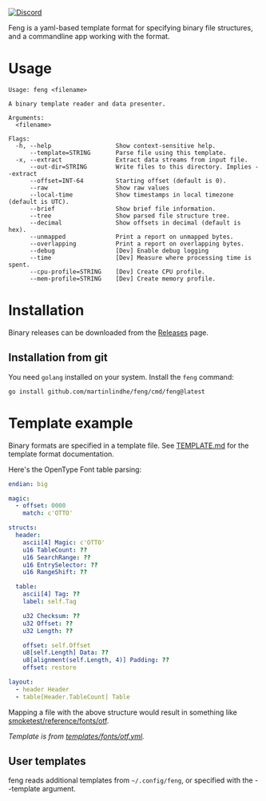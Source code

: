 [![Discord](https://img.shields.io/discord/999601338407190569.svg?label=&logo=discord&logoColor=ffffff&color=7389D8&labelColor=6A7EC2)](https://discord.gg/mYBn9XqRBr)

Feng is a yaml-based template format for specifying binary file structures,
and a commandline app working with the format.


# Usage

```
Usage: feng <filename>

A binary template reader and data presenter.

Arguments:
  <filename>

Flags:
  -h, --help                  Show context-sensitive help.
      --template=STRING       Parse file using this template.
  -x, --extract               Extract data streams from input file.
      --out-dir=STRING        Write files to this directory. Implies --extract
      --offset=INT-64         Starting offset (default is 0).
      --raw                   Show raw values
      --local-time            Show timestamps in local timezone (default is UTC).
      --brief                 Show brief file information.
      --tree                  Show parsed file structure tree.
      --decimal               Show offsets in decimal (default is hex).
      --unmapped              Print a report on unmapped bytes.
      --overlapping           Print a report on overlapping bytes.
      --debug                 [Dev] Enable debug logging
      --time                  [Dev] Measure where processing time is spent.
      --cpu-profile=STRING    [Dev] Create CPU profile.
      --mem-profile=STRING    [Dev] Create memory profile.
```


# Installation

Binary releases can be downloaded from the [Releases](https://github.com/martinlindhe/feng/releases) page.


## Installation from git

You need `golang` installed on your system. Install the `feng` command:

    go install github.com/martinlindhe/feng/cmd/feng@latest


# Template example

Binary formats are specified in a template file. See [TEMPLATE.md](TEMPLATE.md) for the template format documentation.

Here's the OpenType Font table parsing:

```yaml
endian: big

magic:
  - offset: 0000
    match: c'OTTO'

structs:
  header:
    ascii[4] Magic: c'OTTO'
    u16 TableCount: ??
    u16 SearchRange: ??
    u16 EntrySelector: ??
    u16 RangeShift: ??

  table:
    ascii[4] Tag: ??
    label: self.Tag

    u32 Checksum: ??
    u32 Offset: ??
    u32 Length: ??

    offset: self.Offset
    u8[self.Length] Data: ??
    u8[alignment(self.Length, 4)] Padding: ??
    offset: restore

layout:
  - header Header
  - table[Header.TableCount] Table
```

Mapping a file with the above structure would result in something like [smoketest/reference/fonts/otf](smoketest/reference/fonts/otf).

*Template is from [templates/fonts/otf.yml](templates/fonts/otf.yml).*



## User templates

feng reads additional templates from `~/.config/feng`, or specified with the --template argument.
